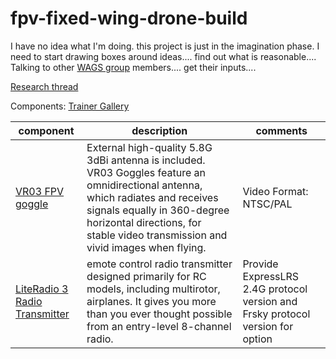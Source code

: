 # fpv-fixed-wing-drone-build

I have no idea what I'm doing.   this project is just in the imagination phase.    I need to start drawing boxes around ideas....    find out what is reasonable....    Talking to other  [WAGS group](https://wmaa-wags.org/a/r/szz/rc/home) members....   get their inputs....    


[Research thread](https://g.co/gemini/share/81f4cfa1813b)

Components:   [Trainer Gallery](Trainer%20Gallery.md)

| component                                                                                                  | description                                                                                                                                                                                                                                        | comments                                                                       |
| ---------------------------------------------------------------------------------------------------------- | -------------------------------------------------------------------------------------------------------------------------------------------------------------------------------------------------------------------------------------------------- | ------------------------------------------------------------------------------ |
| [VR03 FPV goggle](https://betafpv.com/products/vr03-fpv-goggles)                                           | External high-quality 5.8G 3dBi antenna is included. VR03 Goggles feature an omnidirectional antenna, which radiates and receives signals equally in 360-degree horizontal directions, for stable video transmission and vivid images when flying. | Video Format: NTSC/PAL                                                         |
| [LiteRadio 3 Radio Transmitter](https://betafpv.com/collections/tx/products/literadio-3-radio-transmitter) | emote control radio transmitter designed primarily for RC models, including multirotor, airplanes. It gives you more than you ever thought possible from an entry-level 8-channel radio.                                                           | Provide ExpressLRS 2.4G protocol version and Frsky protocol version for option |

